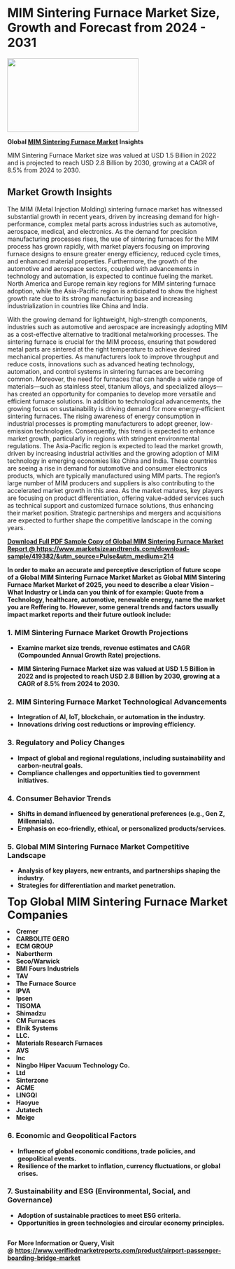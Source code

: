 <H1>MIM Sintering Furnace Market Size, Growth and Forecast from 2024 - 2031</H1><img class="aligncenter size-medium wp-image-584254" src="https://thirdeyenews.in/wp-content/uploads/2024/09/Global-Market-Research-300x168.jpeg" alt="" width="300" height="168" /><p><strong>Global&nbsp;<a href="https://www.marketsizeandtrends.com/download-sample/419382/&amp;utm_source=Pulse&amp;utm_medium=214">MIM Sintering Furnace Market</a> Insights</strong></p><p>MIM Sintering Furnace Market size was valued at USD 1.5 Billion in 2022 and is projected to reach USD 2.8 Billion by 2030, growing at a CAGR of 8.5% from 2024 to 2030.</p><p><h2>Market Growth Insights</h2> <p>The MIM (Metal Injection Molding) sintering furnace market has witnessed substantial growth in recent years, driven by increasing demand for high-performance, complex metal parts across industries such as automotive, aerospace, medical, and electronics. As the demand for precision manufacturing processes rises, the use of sintering furnaces for the MIM process has grown rapidly, with market players focusing on improving furnace designs to ensure greater energy efficiency, reduced cycle times, and enhanced material properties. Furthermore, the growth of the automotive and aerospace sectors, coupled with advancements in technology and automation, is expected to continue fueling the market. North America and Europe remain key regions for MIM sintering furnace adoption, while the Asia-Pacific region is anticipated to show the highest growth rate due to its strong manufacturing base and increasing industrialization in countries like China and India.</p> <p><strong><a href="#"></a></strong></p> <p>With the growing demand for lightweight, high-strength components, industries such as automotive and aerospace are increasingly adopting MIM as a cost-effective alternative to traditional metalworking processes. The sintering furnace is crucial for the MIM process, ensuring that powdered metal parts are sintered at the right temperature to achieve desired mechanical properties. As manufacturers look to improve throughput and reduce costs, innovations such as advanced heating technology, automation, and control systems in sintering furnaces are becoming common. Moreover, the need for furnaces that can handle a wide range of materials—such as stainless steel, titanium alloys, and specialized alloys—has created an opportunity for companies to develop more versatile and efficient furnace solutions. In addition to technological advancements, the growing focus on sustainability is driving demand for more energy-efficient sintering furnaces. The rising awareness of energy consumption in industrial processes is prompting manufacturers to adopt greener, low-emission technologies. Consequently, this trend is expected to enhance market growth, particularly in regions with stringent environmental regulations. The Asia-Pacific region is expected to lead the market growth, driven by increasing industrial activities and the growing adoption of MIM technology in emerging economies like China and India. These countries are seeing a rise in demand for automotive and consumer electronics products, which are typically manufactured using MIM parts. The region’s large number of MIM producers and suppliers is also contributing to the accelerated market growth in this area. As the market matures, key players are focusing on product differentiation, offering value-added services such as technical support and customized furnace solutions, thus enhancing their market position. Strategic partnerships and mergers and acquisitions are expected to further shape the competitive landscape in the coming years.</p> <p><strong><a href="#"></p><p><span class=""><strong>Download Full PDF Sample Copy of Global MIM Sintering Furnace Market Report</strong> @ <a href="https://www.marketsizeandtrends.com/download-sample/419382/&amp;utm_source=Pulse&amp;utm_medium=214" target="_blank">https://www.marketsizeandtrends.com/download-sample/419382/&amp;utm_source=Pulse&amp;utm_medium=214</a></span></p><p>In order to make an accurate and perceptive description of future scope of a Global&nbsp;MIM Sintering Furnace Market Market as Global&nbsp;MIM Sintering Furnace Market Market of 2025, you need to describe a clear Vision &ndash; What Industry or Linda can you think of for example: Quote from a Technology, healthcare, automotive, renewable energy, name the market you are Reffering to. However, some general trends and factors usually impact market reports and their future outlook include:</p><h3>1.&nbsp;<strong>MIM Sintering Furnace Market Growth Projections</strong></h3><ul><li>Examine market size trends, revenue estimates and CAGR (Compounded Annual Growth Rate) projections.</li><li><p>MIM Sintering Furnace Market size was valued at USD 1.5 Billion in 2022 and is projected to reach USD 2.8 Billion by 2030, growing at a CAGR of 8.5% from 2024 to 2030.</p></li></ul><h3>2.&nbsp;<strong>MIM Sintering Furnace Market Technological Advancements</strong></h3><ul><li>Integration of AI, IoT, blockchain, or automation in the industry.</li><li>Innovations driving cost reductions or improving efficiency.</li></ul><h3>3.&nbsp;<strong>Regulatory and Policy Changes</strong></h3><ul><li>Impact of global and regional regulations, including sustainability and carbon-neutral goals.</li><li>Compliance challenges and opportunities tied to government initiatives.</li></ul><h3>4.&nbsp;<strong>Consumer Behavior Trends</strong></h3><ul><li>Shifts in demand influenced by generational preferences (e.g., Gen Z, Millennials).</li><li>Emphasis on eco-friendly, ethical, or personalized products/services.</li></ul><h3>5.&nbsp;<strong>Global MIM Sintering Furnace Market Competitive Landscape</strong></h3><ul><li>Analysis of key players, new entrants, and partnerships shaping the industry.</li><li>Strategies for differentiation and market penetration.</li></ul><p data-pm-slice="1 1 []"><span style="color: inherit; font-family: inherit; font-size: 25px;">Top Global MIM Sintering Furnace Market Companies</span></p><div class="" data-test-id=""><p><li>Cremer</li><li> CARBOLITE GERO</li><li> ECM GROUP</li><li> Nabertherm</li><li> Seco/Warwick</li><li> BMI Fours Industriels</li><li> TAV</li><li> The Furnace Source</li><li> IPVA</li><li> Ipsen</li><li> TISOMA</li><li> Shimadzu</li><li> CM Furnaces</li><li> Elnik Systems</li><li> LLC.</li><li> Materials Research Furnaces</li><li> AVS</li><li> Inc</li><li> Ningbo Hiper Vacuum Technology Co.</li><li>Ltd</li><li> Sinterzone</li><li> ACME</li><li> LINGQI</li><li> Haoyue</li><li> Jutatech</li><li> Meige</li></p></div><h3>6.&nbsp;<strong>Economic and Geopolitical Factors</strong></h3><ul><li>Influence of global economic conditions, trade policies, and geopolitical events.</li><li>Resilience of the market to inflation, currency fluctuations, or global crises.</li></ul><h3>7.&nbsp;<strong>Sustainability and ESG (Environmental, Social, and Governance)</strong></h3><ul><li>Adoption of sustainable practices to meet ESG criteria.</li><li>Opportunities in green technologies and circular economy principles.</li></ul><h2><strong style="font-size: 14px;">For More Information or Query, Visit @&nbsp;</strong><a style="background-color: #ffffff; font-size: 14px;" href="https://www.marketsizeandtrends.com/report/mim-sintering-furnace-market/" target="_blank">https://www.verifiedmarketreports.com/product/airport-passenger-boarding-bridge-market</a></h2>
